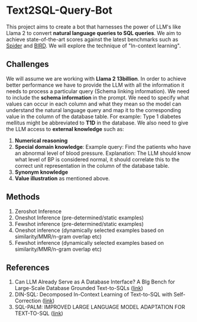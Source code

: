 # Text2SQL-Query-Bot
This project aims to create a bot that harnesses the power of LLM's like Llama 2 to convert **natural language queries to SQL queries**. 
We aim to achieve state-of-the-art scores against the latest benchmarks such as [Spider](https://yale-lily.github.io/spider) and [BIRD](https://arxiv.org/pdf/2305.03111.pdf). We will explore the technique of "In-context learning". 

## Challenges 
We will assume we are working with **Llama 2 13billion**. In order to achieve better performance we have to provide the LLM with all the information it needs to process a particular query (Schema linking information). We need to include the **schema information** in the prompt. We need to specify what values can occur in each column and what they mean so the model can understand the natural language query and map it to the corresponding value in the column of the database table. For example: Type 1 diabetes mellitus might be abbreviated to **T1D** in the database. 
We also need to give the LLM access to **external knowledge** such as:
1. **Numerical reasoning**
2. **Special domain knowledge**:
Example query: Find the patients who have an abnormal level of blood pressure.
Explanation: The LLM should know what level of BP is considered normal, it should correlate this to the correct unit representation in the column of the database table. 
3. **Synonym knowledge**
4. **Value illustration** as mentioned above.

## Methods
1. Zeroshot Inference
2. Oneshot Inference (pre-determined/static examples)
3. Fewshot inference (pre-determined/static examples)
4. Oneshot inference (dynamically selected examples based on similarity/MMR/n-gram overlap etc)
5. Fewshot inference (dynamically selected examples based on similarity/MMR/n-gram overlap etc)
   




## References
1. Can LLM Already Serve as A Database Interface? A BIg Bench for Large-Scale Database Grounded Text-to-SQLs ([link](https://arxiv.org/pdf/2305.03111.pdf))
2. DIN-SQL: Decomposed In-Context Learning of Text-to-SQL with Self-Correction ([link](https://arxiv.org/pdf/2304.11015.pdf))
3. SQL-PALM: IMPROVED LARGE LANGUAGE MODEL ADAPTATION FOR TEXT-TO-SQL ([link](https://arxiv.org/abs/2306.00739))
